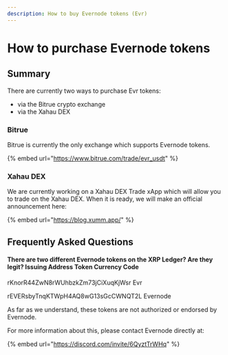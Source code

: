 ```yaml
---
description: How to buy Evernode tokens (Evr)
---
```


# How to purchase Evernode tokens

## Summary

There are currently two ways to purchase Evr tokens:

* via the Bitrue crypto exchange
* via the Xahau DEX

### Bitrue

Bitrue is currently the only exchange which supports Evernode tokens. &#x20;

{% embed url="https://www.bitrue.com/trade/evr_usdt" %}

### Xahau DEX

We are currently working on a Xahau DEX Trade xApp which will allow you to trade on the Xahau DEX. When it is ready, we will make an official announcement here:

{% embed url="https://blog.xumm.app/" %}

## Frequently Asked Questions

#### There are two different Evernode tokens on the XRP Ledger? Are they legit?  Issuing Address                                                               Token Currency Code

rKnorR44ZwN8rWUhbzkZm73jCiXuqKjWsr                             Evr

rEVERsbyTnqKTWpH4AQ8wG13sGcCWNQT2L                     Evernode

As far as we understand, these tokens are not authorized or endorsed by Evernode.

For more information about this, please contact Evernode directly at:

{% embed url="https://discord.com/invite/6QyztTrWHq" %}

